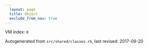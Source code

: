 ```yaml
---
  layout: page
  title: Object
  exclude_from_nav: true
---
```


  VM index: `0`

Autogenerated from `src/shared/classes.rb`, last revised: 2017-09-20